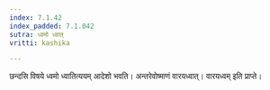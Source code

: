 ```yaml
---
index: 7.1.42
index_padded: 7.1.042
sutra: ध्वमो ध्वात्
vritti: kashika

---
```

छन्दसि विषये ध्वमो ध्वातित्ययम् आदेशो भवति। अन्तरेवोष्माणं वारयध्वात्। वारयध्वम् इति प्राप्ते।